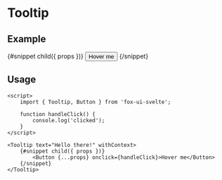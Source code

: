 <script>
	import { Subheading } from '$lib/components/base/heading';
	import { Tooltip } from '$lib/components/base/tooltip';
	import { Text } from '$lib/components/base/text';
	import { Button } from '$lib/components/base/button';
	import { toast } from 'svelte-sonner';

	function handleClick() {
		toast.error('Don\'t click, just hover!')
	}
</script>

# Tooltip

## Example

<div class="flex w-full flex-col items-start gap-2 py-12">
	<Tooltip text="Hello there!" withContext>
		{#snippet child({ props })}
			<Button {...props} onclick={handleClick}>Hover me</Button>
		{/snippet}
	</Tooltip>
</div>

## Usage

```svelte
<script>
	import { Tooltip, Button } from 'fox-ui-svelte';

	function handleClick() {
		console.log('clicked');
	}
</script>

<Tooltip text="Hello there!" withContext>
	{#snippet child({ props })}
		<Button {...props} onclick={handleClick}>Hover me</Button>
	{/snippet}
</Tooltip>
```
